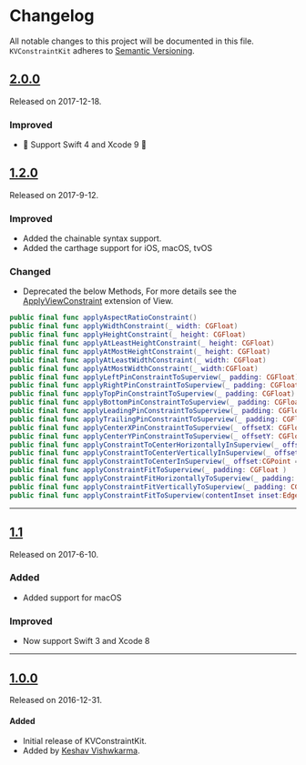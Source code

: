 Changelog
=========
All notable changes to this project will be documented in this file. 
`KVConstraintKit` adheres to [Semantic Versioning](http://semver.org/).

## [2.0.0](https://github.com/keshavvishwkarma/KVConstraintKit/releases/tag/2.0.0)
Released on 2017-12-18.

### Improved
-  🎉 Support Swift 4 and Xcode 9  🎉

## [1.2.0](https://github.com/keshavvishwkarma/KVConstraintKit/releases/tag/1.2.0)
Released on 2017-9-12.


### Improved
- Added the chainable syntax support.
- Added the carthage support for iOS, macOS, tvOS

### Changed
- Deprecated the below Methods, For more details see the [ApplyViewConstraint](./KVConstraintKit/ApplyViewConstraint.swift) extension of View.

```swift
public final func applyAspectRatioConstraint()
public final func applyWidthConstraint(_ width: CGFloat)
public final func applyHeightConstraint(_ height: CGFloat)
public final func applyAtLeastHeightConstraint(_ height: CGFloat)
public final func applyAtMostHeightConstraint(_ height: CGFloat)
public final func applyAtLeastWidthConstraint(_ width: CGFloat)
public final func applyAtMostWidthConstraint(_ width:CGFloat)  
public final func applyLeftPinConstraintToSuperview(_ padding: CGFloat)
public final func applyRightPinConstraintToSuperview(_ padding: CGFloat)
public final func applyTopPinConstraintToSuperview(_ padding: CGFloat)
public final func applyBottomPinConstraintToSuperview(_ padding: CGFloat)
public final func applyLeadingPinConstraintToSuperview(_ padding: CGFloat)
public final func applyTrailingPinConstraintToSuperview(_ padding: CGFloat)
public final func applyCenterXPinConstraintToSuperview(_ offsetX: CGFloat)
public final func applyCenterYPinConstraintToSuperview(_ offsetY: CGFloat)
public final func applyConstraintToCenterHorizontallyInSuperview(_ offsetX: CGFloat = 0)
public final func applyConstraintToCenterVerticallyInSuperview(_ offsetY: CGFloat = 0)
public final func applyConstraintToCenterInSuperview(_ offset:CGPoint = CGPoint.zero)
public final func applyConstraintFitToSuperview(_ padding: CGFloat )
public final func applyConstraintFitHorizontallyToSuperview(_ padding: CGFloat = 0.0)
public final func applyConstraintFitVerticallyToSuperview(_ padding: CGFloat = 0.0) 
public final func applyConstraintFitToSuperview(contentInset inset:EdgeInsets = EdgeInsets.zero)

```

---

## [1.1](https://github.com/keshavvishwkarma/KVConstraintKit/releases/tag/1.1)
Released on 2017-6-10.

### Added
- Added support for macOS 

### Improved
- Now support Swift 3 and Xcode 8

---

## [1.0.0](https://github.com/keshavvishwkarma/KVConstraintKit/archive/1.0.0.zip)
Released on 2016-12-31.

#### Added
- Initial release of KVConstraintKit.
- Added by [Keshav Vishwkarma](https://github.com/keshavvishwkarma).

